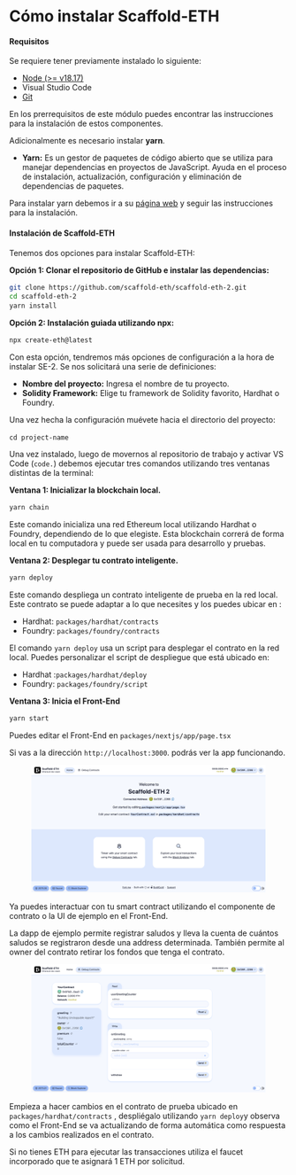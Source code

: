 # Cómo instalar Scaffold-ETH

#### Requisitos

Se requiere tener previamente instalado lo siguiente:

* [Node (>= v18.17)](https://nodejs.org/en/download/)
* Visual Studio Code
* [Git](https://git-scm.com/downloads)

En los prerrequisitos de este módulo puedes encontrar las instrucciones para la instalación de estos componentes.

Adicionalmente es necesario instalar **yarn**.

* **Yarn:** Es un gestor de paquetes de código abierto que se utiliza para manejar dependencias en proyectos de JavaScript. Ayuda en el proceso de instalación, actualización, configuración y eliminación de dependencias de paquetes.

Para instalar yarn debemos ir a su [página web](https://yarnpkg.com/getting-started/install) y seguir las instrucciones para la instalación.

#### Instalación de Scaffold-ETH

Tenemos dos opciones para instalar Scaffold-ETH:

**Opción 1: Clonar el repositorio de GitHub e instalar las dependencias:**

```bash
git clone https://github.com/scaffold-eth/scaffold-eth-2.git
cd scaffold-eth-2
yarn install
```

**Opción 2: Instalación guiada utilizando npx:**

```bash
npx create-eth@latest
```

Con esta opción, tendremos más opciones de configuración a la hora de instalar SE-2. Se nos solicitará una serie de definiciones:

* **Nombre del proyecto:** Ingresa el nombre de tu proyecto.
* **Solidity Framework:** Elige tu framework de Solidity favorito, Hardhat o Foundry.

Una vez hecha la configuración muévete hacia el directorio del proyecto:

`cd project-name`

Una vez instalado, luego de movernos al repositorio de trabajo y activar VS Code (`code.`) debemos ejecutar tres comandos utilizando tres ventanas distintas de la terminal:

**Ventana 1: Inicializar la blockchain local.**

```bash
yarn chain
```

Este comando inicializa una red Ethereum local utilizando Hardhat o Foundry, dependiendo de lo que elegiste. Esta blockchain correrá de forma local en tu computadora y puede ser usada para desarrollo y pruebas.

**Ventana 2: Desplegar tu contrato inteligente.**

```bash
yarn deploy
```

Este comando despliega un contrato inteligente de prueba en la red local. Este contrato se puede adaptar a lo que necesites y los puedes ubicar en :

* Hardhat: `packages/hardhat/contracts`
* Foundry: `packages/foundry/contracts`

El comando  `yarn deploy` usa un script para desplegar el contrato en la red local. Puedes personalizar el script de despliegue que está ubicado en:

* Hardhat :`packages/hardhat/deploy`
* Foundry:  `packages/foundry/script`

**Ventana 3: Inicia el Front-End**

```bash
yarn start
```

Puedes editar el Front-End en  `packages/nextjs/app/page.tsx`

Si vas a la dirección `http://localhost:3000`. podrás ver la app funcionando.

<figure><img src="../../../../.gitbook/assets/Untitled (9).png" alt=""><figcaption></figcaption></figure>

Ya puedes interactuar con tu smart contract utilizando el componente de contrato o la UI de ejemplo en el Front-End.

La dapp de ejemplo permite registrar saludos y lleva la cuenta de cuántos saludos se registraron desde una address determinada. También permite al owner del contrato retirar los fondos que tenga el contrato.

<figure><img src="../../../../.gitbook/assets/Untitled (10).png" alt=""><figcaption></figcaption></figure>

Empieza a hacer cambios en el contrato de prueba ubicado en `packages/hardhat/contracts` , despliégalo utilizando `yarn deploy`y observa como el Front-End se va actualizando de forma automática como respuesta a los cambios realizados en el contrato.

Si no tienes ETH para ejecutar las transacciones utiliza el faucet incorporado que te asignará 1 ETH por solicitud.
